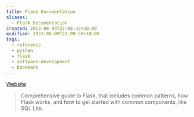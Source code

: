 ```yaml
---
title: Flask Documentation
aliases:
  - Flask Documentation
created: 2023-08-09T22:08:42+10:00
modified: 2023-08-09T22:09:58+10:00
tags:
  - reference
  - python
  - flask
  - software-development
  - bookmark
---
```


[Website](https://flask.palletsprojects.com/en/2.3.x/)

> Comprehensive guide to Flask, that includes common patterns, how Flask works, and how to get started with common components, like SQL Lite.